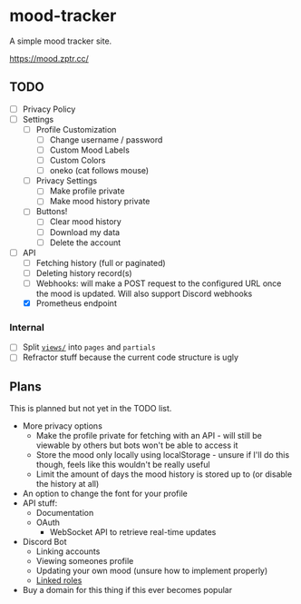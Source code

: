# mood-tracker

A simple mood tracker site.

https://mood.zptr.cc/

## TODO

- [ ] Privacy Policy
- [ ] Settings
  * [ ] Profile Customization
    - [ ] Change username / password
    - [ ] Custom Mood Labels
    - [ ] Custom Colors
    - [ ] oneko (cat follows mouse)
  * [ ] Privacy Settings
    - [ ] Make profile private
    - [ ] Make mood history private
  * [ ] Buttons!
    - [ ] Clear mood history
    - [ ] Download my data
    - [ ] Delete the account
- [ ] API
  - [ ] Fetching history (full or paginated)
  - [ ] Deleting history record(s)
  - [ ] Webhooks: will make a POST request to the configured URL once the mood is updated. Will also support Discord webhooks
  - [x] Prometheus endpoint

### Internal
- [ ] Split [`views/`](views) into `pages` and `partials`
- [ ] Refractor stuff because the current code structure is ugly

## Plans
This is planned but not yet in the TODO list.

- More privacy options
  * Make the profile private for fetching with an API - will still be viewable by others but bots won't be able to access it
  * Store the mood only locally using localStorage - unsure if I'll do this though, feels like this wouldn't be really useful
  * Limit the amount of days the mood history is stored up to (or disable the history at all)
- An option to change the font for your profile
- API stuff:
  * Documentation
  * OAuth
    - WebSocket API to retrieve real-time updates
- Discord Bot
  * Linking accounts
  * Viewing someones profile
  * Updating your own mood (unsure how to implement properly)
  * [Linked roles](https://discord.com/developers/docs/tutorials/configuring-app-metadata-for-linked-roles)
- Buy a domain for this thing if this ever becomes popular
